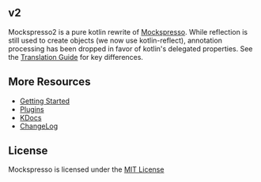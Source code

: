 ## v2

Mockspresso2 is a pure kotlin rewrite of [Mockspresso](https://episode6.github.io/mockspresso). While reflection is
still used to create objects (we now use kotlin-reflect), annotation processing has been dropped in favor of kotlin's
delegated properties. See the [Translation Guide](TRANSLATION_GUIDE.md) for key differences.


## More Resources

- [Getting Started](GETTING_STARTED.md)
- [Plugins](PLUGINS.md)
- [KDocs](dokka/)
- [ChangeLog](CHANGELOG.md)

## License

Mockspresso is licensed under the [MIT License](https://github.com/episode6/mockspresso2/blob/master/LICENSE)
